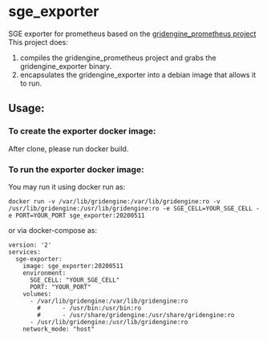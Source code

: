 # sge_exporter
SGE exporter for prometheus based on the [gridengine_prometheus project](https://github.com/metrumresearchgroup/gridengine_prometheus)
This project does:
  1. compiles the gridengine_prometheus project and grabs the gridengine_exporter binary.
  2. encapsulates the gridengine_exporter into a debian image that allows it to run.
  
## Usage:
### To create the exporter docker image:
After clone, please run docker build.

### To run the exporter docker image:
You may run it using docker run as:
```
docker run -v /var/lib/gridengine:/var/lib/gridengine:ro -v /usr/lib/gridengine:/usr/lib/gridengine:ro -e SGE_CELL=YOUR_SGE_CELL -e PORT=YOUR_PORT sge_exporter:20200511
```

or via docker-compose as:
```docker-compose
version: '2'
services:
  sge-exporter:
    image: sge_exporter:20200511
    environment:
      SGE_CELL: "YOUR_SGE_CELL"
      PORT: "YOUR_PORT"
    volumes:
      - /var/lib/gridengine:/var/lib/gridengine:ro
        #      - /usr/bin:/usr/bin:ro
        #      - /usr/share/gridengine:/usr/share/gridengine:ro
      - /usr/lib/gridengine:/usr/lib/gridengine:ro
    network_mode: "host"
```
